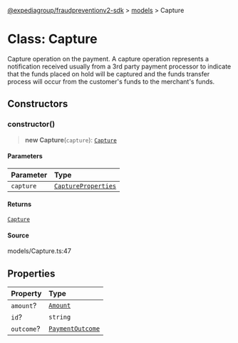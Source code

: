 [@expediagroup/fraudpreventionv2-sdk](../../index.md) > [models](../index.md) > Capture

# Class: Capture

Capture operation on the payment. A capture operation represents a notification received usually from a 3rd party payment processor to indicate that the funds placed on hold will be captured and the funds transfer process will occur from the customer\'s funds to the merchant\'s funds.

## Constructors

### constructor()

> **new Capture**(`capture`): [`Capture`](class.Capture.md)

#### Parameters

| Parameter | Type                                                                |
| :-------- | :------------------------------------------------------------------ |
| `capture` | [`CaptureProperties`](../interfaces/interface.CaptureProperties.md) |

#### Returns

[`Capture`](class.Capture.md)

#### Source

models/Capture.ts:47

## Properties

| Property   | Type                                        |
| :--------- | :------------------------------------------ |
| `amount`?  | [`Amount`](class.Amount.md)                 |
| `id`?      | `string`                                    |
| `outcome`? | [`PaymentOutcome`](class.PaymentOutcome.md) |
